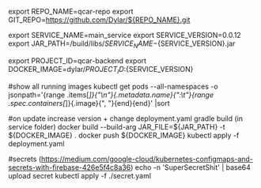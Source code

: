 
export REPO_NAME=qcar-repo
export GIT_REPO=https://github.com/Dylar/${REPO_NAME}.git

export SERVICE_NAME=main_service
export SERVICE_VERSION=0.0.12
export JAR_PATH=/build/libs/${SERVICE_NAME}-${SERVICE_VERSION}.jar

export PROJECT_ID=qcar-backend
export DOCKER_IMAGE=dylar/${PROJECT_ID}:${SERVICE_VERSION}

#show all running images
kubectl get pods --all-namespaces -o jsonpath='{range .items[*]}{"\n"}{.metadata.name}{":\t"}{range .spec.containers[*]}{.image}{", "}{end}{end}' |sort

#on update
increase version + change deployment.yaml
gradle build (in service folder)
docker build --build-arg JAR_FILE=${JAR_PATH} -t ${DOCKER_IMAGE} .
docker push ${DOCKER_IMAGE}
kubectl apply -f deployment.yaml

#secrets
(https://medium.com/google-cloud/kubernetes-configmaps-and-secrets-with-firebase-426e5f4c8a36)
echo -n 'SuperSecretShit' | base64
upload secret
kubectl apply -f ./secret.yaml